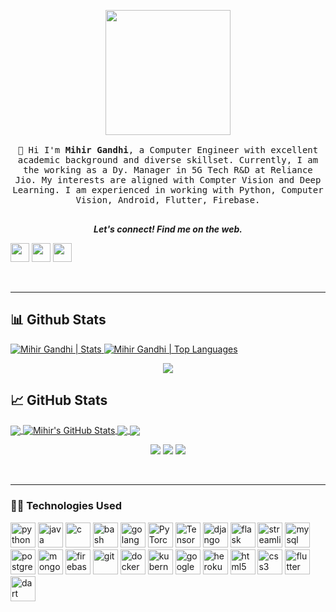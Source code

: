 <p align="center">
  <img src="" width="200px">
  <br>
  <samp>
    <br>
    👋 Hi I'm <strong>Mihir Gandhi</strong>, a Computer Engineer with excellent academic background and diverse skillset. Currently, I am the working as a Dy. Manager in 5G Tech R&D at Reliance Jio. My interests are aligned with Compter Vision and Deep Learning. I am experienced in working with Python, Computer Vision, Android, Flutter, Firebase.
    <br><br>
  </samp>
</p>
<p align="center">
  <b><i>Let's connect! Find me on the web.</i></b>

[<img height="30" src="https://img.shields.io/badge/linkedin-blue.svg?&style=for-the-badge&logo=linkedin&logoColor=white" />][LinkedIn]
[<img height="30" src="https://img.shields.io/badge/instagram-C13584.svg?&style=for-the-badge&logo=instagram&logoColor=white" />][Instagram]
[<img height="30" src = "https://img.shields.io/badge/gmail-c14438?&style=for-the-badge&logo=gmail&logoColor=white">][Gmail] 

<br />
<hr />

<h2>📊 Github Stats</h2>

<a href="https://github.com/mihir-m-gandhi">
<img src="https://github-readme-stats.vercel.app/api?username=mihir-m-gandhi&hide_title=false&hide_border=true&show_icons=true&include_all_commits=true&count_private=true&line_height=21&text_color=daf7dc&icon_color=ffffff&bg_color=151515" alt="Mihir Gandhi | Stats" />
</a> <a href="https://github.com/mihir-m-gandhi">
<img src="https://github-readme-stats.vercel.app/api/top-langs/?username=mihir-m-gandhi&hide=html,css,tsql&hide_title=false&hide_border=true&layout=compact&langs_count=8&exclude_repo=comp426&text_color=daf7dc&icon_color=ffffff&bg_color=151515" alt="Mihir Gandhi | Top Languages" />
</a>
<br>


<p align=center>
  <img src="https://github-profile-trophy.vercel.app/?username=mihir-m-gandhi&theme=onedark&rank=SECRET,SSS,SS,S,AAA,AA,A,B" />
</p>


## &#x1f4c8; GitHub Stats

<a href="https://github.com/mihir-m-gandhi">
  <img align="center" src="https://github-readme-stats.vercel.app/api/top-langs/?username=mihir-m-gandhi&hide=html,css,tsql&title_color=ffffff&text_color=c9cacc&icon_color=2bbc8a&bg_color=1d1f21" />
</a>
<a href="https://github.com/mihir-m-gandhi">
  <img align="center" src="https://github-readme-stats.vercel.app/api?username=mihir-m-gandhi&show_icons=true&line_height=27&count_private=true&title_color=ffffff&text_color=c9cacc&icon_color=2bbc8a&bg_color=1d1f21" alt="Mihir's GitHub Stats" />
</a>

<a href="https://github.com/mihir-m-gandhi/Adaptive-Traffic-Signal-Timer">
  <img align="center" src="https://github-readme-stats.vercel.app/api/pin/?username=mihir-m-gandhi&repo=Adaptive-Traffic-Signal-Timer&title_color=ffffff&text_color=c9cacc&icon_color=2bbc8a&bg_color=1d1f21" />
</a>


<a href="https://github.com/mihir-m-gandhi/https://github.com/mihir-m-gandhi/Sign-Language-Recognition">
  <img align="center" src="https://github-readme-stats.vercel.app/api/pin/?username=mihir-m-gandhi&repo=Sign-Language-Recognition&title_color=ffffff&text_color=c9cacc&icon_color=2bbc8a&bg_color=1d1f21" />
</a>    

<br />

<p align=center>
<img src="https://badges.pufler.dev/visits/mihir-m-gandhi/mihir-m-gandhi?color=black&logo=github" />
<img src="https://komarev.com/ghpvc/?username=mihir-m-gandhi&color=brightgreen" />
<a href="https://github.com/mihir-m-gandhi">
<img src="https://badges.pufler.dev/commits/monthly/mihir-m-gandhi?color=blue" />
</a>
</p>

<br />
<hr />

### 👨‍💻 Technologies Used

<p align="left">
  <img src="https://www.vectorlogo.zone/logos/python/python-icon.svg" alt="python" width="40" height="40"/>
  <img src="https://www.vectorlogo.zone/logos/java/java-icon.svg" alt="java" width="40" height="40"/>
  <img src="https://devicons.github.io/devicon/devicon.git/icons/c/c-original.svg" alt="c" width="40" height="40"/>
  <img src="https://www.vectorlogo.zone/logos/gnu_bash/gnu_bash-icon.svg" alt="bash" width="40" height="40"/>
  <img src="https://github.com/keygx/Go-gopher-Vector/blob/master/svg/gopher01c.svg" alt="golang" width="40" height="40"/>

  <img src="https://www.vectorlogo.zone/logos/pytorch/pytorch-icon.svg" alt="PyTorch" width="40" height="40"/>
  <img src="https://www.vectorlogo.zone/logos/tensorflow/tensorflow-icon.svg" alt="TensorFlow" width="40" height="40"/>  

  <img src="https://www.vectorlogo.zone/logos/djangoproject/djangoproject-icon.svg" alt="django" width="40" height="40"/>
  <img src="https://www.vectorlogo.zone/logos/pocoo_flask/pocoo_flask-icon.svg" alt="flask" width="40" height="40"/>
  <img src="https://avatars1.githubusercontent.com/u/45109972?s=200&v=4" alt="streamlit" width="40" height="40"/>
  <img src="https://www.vectorlogo.zone/logos/mysql/mysql-icon.svg" alt="mysql" width="40" height="40"/>  
  <img src="https://www.vectorlogo.zone/logos/postgresql/postgresql-icon.svg" alt="postgresql" width="40" height="40"/>

  <img src="https://www.vectorlogo.zone/logos/mongodb/mongodb-icon.svg" alt="mongodb" width="40" height="40"/>
  <img src="https://www.vectorlogo.zone/logos/firebase/firebase-icon.svg" alt="firebase" width="40" height="40"/>

  <img src="https://www.vectorlogo.zone/logos/git-scm/git-scm-icon.svg" alt="git" width="40" height="40"/>
  <img src="https://www.vectorlogo.zone/logos/docker/docker-icon.svg" alt="docker" width="40" height="40"/>

  <img src="https://www.vectorlogo.zone/logos/kubernetes/kubernetes-icon.svg" alt="kubernetes" width="40" height="40"/>
  <img src="https://www.vectorlogo.zone/logos/google_cloud/google_cloud-icon.svg" alt="googlecloud" width="40" height="40"/>

  <img src="https://www.vectorlogo.zone/logos/heroku/heroku-icon.svg" alt="heroku" width="40" height="40"/>
  <img src="https://www.vectorlogo.zone/logos/w3_html5/w3_html5-icon.svg" alt="html5" width="40" height="40"/>
  <img src="https://devicons.github.io/devicon/devicon.git/icons/css3/css3-original-wordmark.svg" alt="css3" width="40" height="40"/>
  
  <img src="https://www.vectorlogo.zone/logos/flutterio/flutterio-icon.svg" alt="flutter" width="40" height="40"/>
<img src="https://www.vectorlogo.zone/logos/dartlang/dartlang-icon.svg" alt="dart" width="40" height="40"/>
</p>


[Linkedin]: https://www.linkedin.com/in/mihir-m-gandhi/
[Gmail]: mailto:mihir.mg@somaiya.edu.com
[Instagram]: https://www.instagram.com/mihir.mg/
